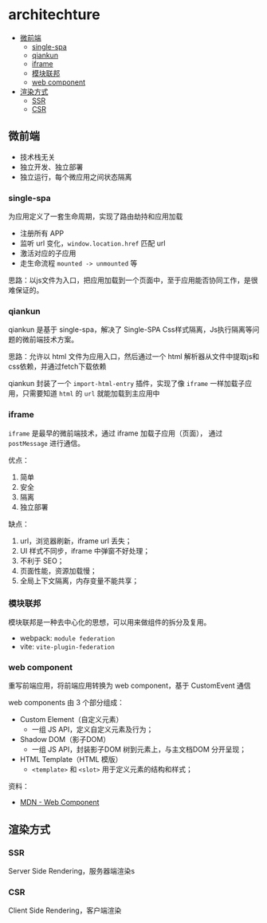 # architechture

- [微前端](#微前端)
  - [single-spa](#single-spa)
  - [qiankun](#qiankun)
  - [iframe](#iframe)
  - [模块联邦](#模块联邦)
  - [web component](#web-component)
- [渲染方式](#渲染方式)
  - [SSR](#ssr)
  - [CSR](#csr)

## 微前端

- 技术栈无关
- 独立开发、独立部署
- 独立运行，每个微应用之间状态隔离

### single-spa

为应用定义了一套生命周期，实现了路由劫持和应用加载

- 注册所有 APP
- 监听 url 变化，`window.location.href` 匹配 url
- 激活对应的子应用
- 走生命流程 `mounted -> unmounted` 等

思路：以js文件为入口，把应用加载到一个页面中，至于应用能否协同工作，是很难保证的。

### qiankun

qiankun 是基于 single-spa，解决了 Single-SPA Css样式隔离，Js执行隔离等问题的微前端技术方案。

思路：允许以 html 文件为应用入口，然后通过一个 html 解析器从文件中提取js和css依赖，并通过fetch下载依赖

qiankun 封装了一个 `import-html-entry` 插件，实现了像 `iframe` 一样加载子应用，只需要知道 `html` 的 `url` 就能加载到主应用中

### iframe

`iframe` 是最早的微前端技术，通过 iframe 加载子应用（页面）， 通过 `postMessage` 进行通信。

优点：

1. 简单
2. 安全
3. 隔离
4. 独立部署

缺点：

1. url，浏览器刷新，iframe url 丢失；
2. UI 样式不同步，iframe 中弹窗不好处理；
3. 不利于 SEO；
4. 页面性能，资源加载慢；
5. 全局上下文隔离，内存变量不能共享；

### 模块联邦

模块联邦是一种去中心化的思想，可以用来做组件的拆分及复用。

- webpack: `module federation`
- vite: `vite-plugin-federation`

### web component

重写前端应用，将前端应用转换为 web component，基于 CustomEvent 通信

web components 由 3 个部分组成：

- Custom Element（自定义元素）
  - 一组 JS API，定义自定义元素及行为；
- Shadow DOM（影子DOM）
  - 一组 JS API，封装影子DOM 树到元素上，与主文档DOM 分开呈现；
- HTML Template（HTML 模版）
  - `<template>` 和 `<slot>` 用于定义元素的结构和样式；

资料：

- [MDN - Web Component](https://developer.mozilla.org/zh-CN/docs/Web/Web_Components)

## 渲染方式

### SSR

Server Side Rendering，服务器端渲染s

### CSR

Client Side Rendering，客户端渲染

